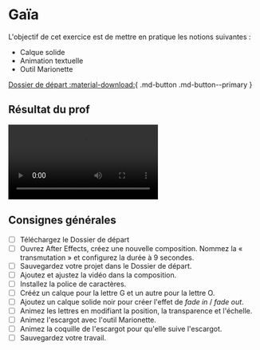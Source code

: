# Gaïa

L'objectif de cet exercice est de mettre en pratique les notions suivantes : 

* Calque solide
* Animation textuelle
* Outil Marionette

[Dossier de départ :material-download:](./gaia.zip){ .md-button .md-button--primary }

## Résultat du prof

![type:video](./gaia.mp4) 

## Consignes générales

- [ ] Téléchargez le Dossier de départ
- [ ] Ouvrez After Effects, créez une nouvelle composition. Nommez la « transmutation » et configurez la durée à 9 secondes. 
- [ ] Sauvegardez votre projet dans le Dossier de départ.
- [ ] Ajoutez et ajustez la vidéo dans la composition.
- [ ] Installez la police de caractères.
- [ ] Crééz un calque pour la lettre G et un autre pour la lettre O.
- [ ] Ajoutez un calque solide noir pour créer l'effet de _fade in_ / _fade out_.
- [ ] Animez les lettres en modifiant la position, la transparence et l'échelle.
- [ ] Animez l'escargot avec l'outil Marionette.
- [ ] Animez la coquille de l'escargot pour qu'elle suive l'escargot.
- [ ] Sauvegardez votre travail.
